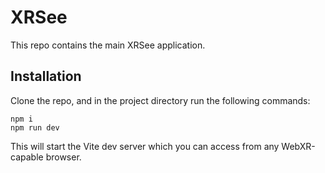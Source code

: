 # XRSee

This repo contains the main XRSee application.

## Installation

Clone the repo, and in the project directory run the following commands:

```
npm i
npm run dev
```

This will start the Vite dev server which you can access from any WebXR-capable browser.
